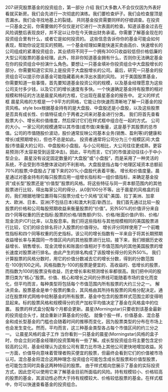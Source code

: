 207:研究股票基金的投资组合，第一部分
介绍
我们大多数人不会仅仅因为外表好看就买新房。我们会先进行一次彻底的演练。我们要检查炉子。我们会检查屋顶是否漏水。我们会寻找地基上的裂缝。
共同基金投资需要同样的仔细调查。在投资一只基金之前，你需要做的不仅仅是对它进行一次表面的检查。知道该基金过去在风险调整后表现良好，并不足以让你在今天做出财务承诺。你需要了解基金现在的投资组合里有什么，或者它是如何投资的。
这些信息告诉你你的基金可能会如何表现，帮助你设定现实的预期。一个基金经理如果能快速买卖由高价、快速增长的公司组成的紧凑投资组合，其业绩将不同于一个拥有300只收益较低但价格低廉的大型公司股票的基金经理。此外，除非你知道基金拥有什么，否则你无法确定基金在你的投资组合中扮演什么角色。要想让一只基金填补你投资组合中大盘股增长的部分，你需要知道它实际上是投资于大盘股增长的公司。最后，研究一只基金的投资组合可以提示你该基金可能隐藏着尚未浮出水面的风险。
对于美国股票基金，你需要知道一些事情，首先要知道基金投资公司的规模，以及基金经理愿意为这些公司支付多少钱，以及它们的增长速度有多快。一个快速确定基金持有股票的相对规模和特征的方法是晨星风格的方框，它出现在晨星基金的报告中。
定义的样式框
晨星风格的方框是一个9平方的网格，它能让你快速而清晰地了解一只基金的投资风格。style box根据基金持有的是大盘股、中盘股还是小盘股，以及这些股票是否具有成长性、价值特征或介于两者之间来对基金进行分类。
我们将首先查看股票大小、增长和价值维度，然后探讨它们在样式框中组合在一起的方式。
公司的大小。一家公司的规模通常以其市值(或市值)来衡量，这是基于其股票的总市值。公司的市值随股价波动，股价通常反映公司基本业务(销售、盈利等)的健康和增长(或预期增长)，但也不总是如此。
投资者通常将公司分为三个规模区间:大盘股(市值最大的公司)、中盘股和小盘股。与小公司相比，大公司往往更成熟，更容易预测(不太容易受到运营冲击)。因此，平均而言，它们的市值波动往往小于中小型企业。
晨星没有设定固定数量的“大盘股”或“小盘股”，而是采用了一种灵活的系统，不会受到市场整体波动的不利影响。大盘股是指占每个地理区域资本总额前70%的股票;中盘股占了接下来的20%;小盘股代表着平衡。
增长和价值度量。晨星通过对基金持有的每只股票应用一组增长指标和一组价值指标，来确定基金投资“成长型”股票还是“价值型”股票的风格。将这些特征与同一资本额范围内的其他股票进行比较，得出每家公司的得分，从0到100分不等。出于晨星的风格盒的目的，我们根据地理位置将每只股票分成七个风格“区域”:美国、拉丁美洲、加拿大、欧洲、日本、亚洲(不包括日本)和澳大利亚/新西兰。
我们首先通过比较一股股票的价格和公司每股预期收益来衡量股票的“价值”。另外50%的价值评分来自四个同等权重的历史指标:股票的价格/销售额(P/S)、价格/帐面价值(P/B)、价格/现金流(P/CF)比率，以及股息率。我们将这些指标与其他规模相同的美国股票进行比较，它们的综合排名将计入股票的价值得分。
增长评分同样使用了一个前瞻性指标和四个同等权重的历史指标。该公司的增长指数有一半来自于将其长期预期收益增长率与美国同一市值区间内的其他股票进行比较。接下来，我们根据历史收益增长、销售增长、现金流增长和账面价值相对于市值范围内的其他美国股票的增长速度对股票进行排名。由此产生的排名构成了该股增长得分的另外50%。
我们计算股票的风格分数时，用它的价值分数减去它的增长分数，得到的分数范围在-100到100之间。风格指数为-100的股票是便宜的、高收益的、低增长的股票，而指数为100的股票没有收益，历史增长率和预测增长率都很高。我们把中间的股票归类为“核心”股票。价值、核心和增长之间的分界线可能随着市场的变化而变化，但平均而言，每种类型将包括每个市值范围内所有股票的大约三分之一。
解决资金。股票基金是单个股票的集合，其风格由其所持有股票的风格分配决定。通过在股票样式网格中绘制基金的所有股票，基金中包含的股票样式范围立即变得明显起来。标的股票风格和规模得分的资产加权平均值决定了基金在风格盒中的位置。
股票的样式盒分配每个月都会更新。晨星(Morningstar)只要收到该基金最新的投资组合头寸，就会重新计算基金的分配。
就像个股一样，价值基金、混合基金和成长型基金的门槛也会随着时间的推移而变化，因为股票类型的分布在市场上也会发生变化。然而，平均而言，这三种基金类型各占每个市值区间的约三分之一。
让晨星风格的盒子工作
当你看到一只基金的晨星(Morningstar)风格的盒子时，你会立刻对基金经理的投资策略有一些了解。成长型投资组合将主要包含定价较高的公司，基金经理认为这些公司有潜力比市场上其他公司更快地增加收益。另一方面，价值导向意味着管理者购买便宜的股票，但最终会看到它们的价值被市场认可。混合基金将混合这两种理念:投资组合可能包含成长型股票和价值型股票，也可能包含同时具备这两种特征的股票。
由于样式框向您展示了基金的实际投资方式，因此您可以使用它来了解基金目前所面临的风险。持有规模较小、价格较高的股票的基金，其波动性必然大于持有规模较大、价格较低股票的基金。在样式框中，你可以快速查看基金的投资组合。
